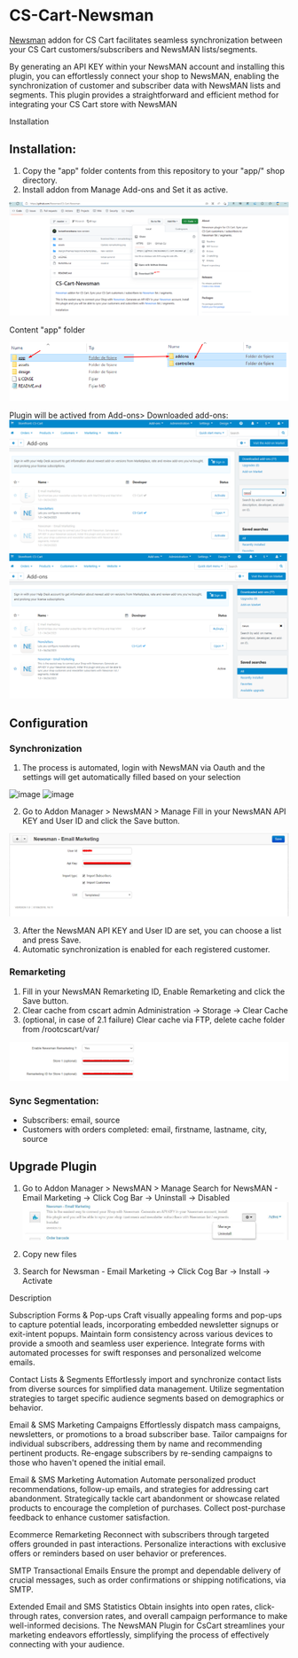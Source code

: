 # CS-Cart-Newsman

[Newsman](https://www.newsmanapp.com) addon for CS Cart facilitates seamless synchronization between your CS Cart customers/subscribers and NewsMAN lists/segments.
 
By generating an API KEY within your NewsMAN account and installing this plugin, you can effortlessly connect your shop to NewsMAN, enabling the synchronization of customer and subscriber data with NewsMAN lists and segments. This plugin provides a straightforward and efficient method for integrating your CS Cart store with NewsMAN

Installation

## Installation: 

1. Copy the "app" folder contents from this repository to your "app/" shop directory.
2. Install addon from Manage Add-ons and Set it as active.

  ![github](https://github.com/Newsman/CS-Cart-Newsman/blob/master/assets/cs_cart_d.png)


  Content "app" folder

  ![github](https://github.com/Newsman/CS-Cart-Newsman/blob/master/assets/app_content_new.png)

  Plugin will be actived from Add-ons> Downloaded add-ons:
  ![activare](https://github.com/Newsman/CS-Cart-Newsman/blob/master/assets/activare.png)
  ![dashboard](https://github.com/Newsman/CS-Cart-Newsman/blob/master/assets/dashboard.png)

## Configuration

### Synchronization

1. The process is automated, login with NewsMAN via Oauth and the settings will get automatically filled based on your selection

![image](https://raw.githubusercontent.com/Newsman/OpenCart-Newsman/master/assets/oauth1.png)
![image](https://raw.githubusercontent.com/Newsman/OpenCart-Newsman/master/assets/oauth2.png)

2. Go to Addon Manager > NewsMAN > Manage Fill in your NewsMAN API KEY and User ID and click the Save button.

  ![General Settings](https://raw.githubusercontent.com/Newsman/CS-Cart-Newsman/master/assets/settings1.png)

3. After the NewsMAN API KEY and User ID are set, you can choose a list and press Save.
4. Automatic synchronization is enabled for each registered customer.


### Remarketing

1. Fill in your NewsMAN Remarketing ID, Enable Remarketing and click the Save button.
2. Clear cache from cscart admin Administration -> Storage -> Clear Cache
3. (optional, in case of 2.1 failure) Clear cache via FTP, delete cache folder from /rootcscart/var/

![Remarketing](https://raw.githubusercontent.com/Newsman/CS-Cart-Newsman/master/assets/remarketing.png)

### Sync Segmentation:

- Subscribers: email, source
- Customers with orders completed: email, firstname, lastname, city, source

## Upgrade Plugin

1. Go to Addon Manager > NewsMAN > Manage Search for NewsMAN - Email Marketing -> Click Cog Bar -> Uninstall -> Disabled 
  ![Upgrade](https://raw.githubusercontent.com/Newsman/CS-Cart-Newsman/master/assets/upgrade.jpg)

2. Copy new files
3. Search for Newsman - Email Marketing -> Click Cog Bar -> Install -> Activate

Description 

Subscription Forms & Pop-ups
Craft visually appealing forms and pop-ups to capture potential leads, incorporating embedded newsletter signups or exit-intent popups.
Maintain form consistency across various devices to provide a smooth and seamless user experience.
Integrate forms with automated processes for swift responses and personalized welcome emails.

Contact Lists & Segments
Effortlessly import and synchronize contact lists from diverse sources for simplified data management.
Utilize segmentation strategies to target specific audience segments based on demographics or behavior.

Email & SMS Marketing Campaigns
Effortlessly dispatch mass campaigns, newsletters, or promotions to a broad subscriber base.
Tailor campaigns for individual subscribers, addressing them by name and recommending pertinent products.
Re-engage subscribers by re-sending campaigns to those who haven't opened the initial email.

Email & SMS Marketing Automation
Automate personalized product recommendations, follow-up emails, and strategies for addressing cart abandonment.
Strategically tackle cart abandonment or showcase related products to encourage the completion of purchases.
Collect post-purchase feedback to enhance customer satisfaction.

Ecommerce Remarketing
Reconnect with subscribers through targeted offers grounded in past interactions.
Personalize interactions with exclusive offers or reminders based on user behavior or preferences.

SMTP Transactional Emails
Ensure the prompt and dependable delivery of crucial messages, such as order confirmations or shipping notifications, via SMTP.

Extended Email and SMS Statistics
Obtain insights into open rates, click-through rates, conversion rates, and overall campaign performance to make well-informed decisions.
The NewsMAN Plugin for CsCart streamlines your marketing endeavors effortlessly, simplifying the process of effectively connecting with your audience.

